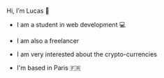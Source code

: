Hi, I’m Lucas 👋

- I am a student in web development 💻

- I am also a freelancer 

- I am very interested about the crypto-currencies 

- I'm based in Paris 🇫🇷 




